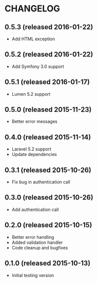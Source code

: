 # CHANGELOG

## 0.5.3 (released 2016-01-22)

- Add HTML exception

## 0.5.2 (released 2016-01-22)

- Add Symfony 3.0 support

## 0.5.1 (released 2016-01-17)

- Lumen 5.2 support

## 0.5.0 (released 2015-11-23)

- Better error messages

## 0.4.0 (released 2015-11-14)

- Laravel 5.2 support
- Update dependencies

## 0.3.1 (released 2015-10-26)

- Fix bug in authentication call

## 0.3.0 (released 2015-10-26)

- Add authentication call

## 0.2.0 (released 2015-10-15)

- Better error handling
- Added validation handler
- Code cleanup and bugfixes

## 0.1.0 (released 2015-10-13)

- Initial testing version
